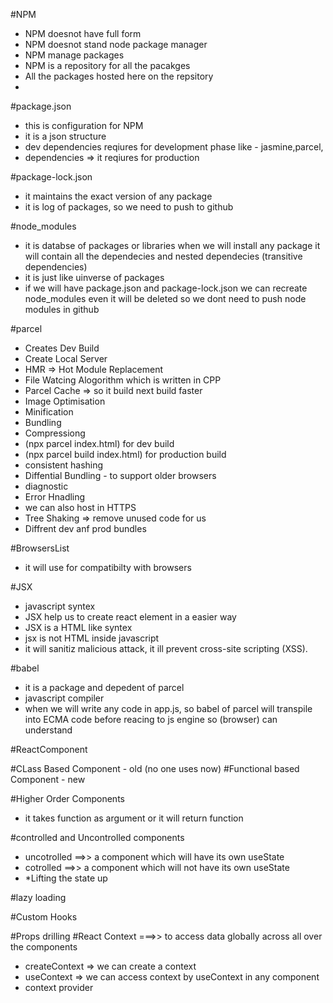 

#NPM 
 - NPM doesnot have full form 
 - NPM doesnot stand node package manager 
 - NPM manage packages 
 - NPM is a repository for all the pacakges
 - All the packages hosted here on the repsitory
 - 
 

#package.json 
   - this is configuration for NPM 
   - it is a json structure
   - dev dependencies reqiures for development phase like - jasmine,parcel, 
   - dependencies => it reqiures for production 

#package-lock.json
 - it maintains the exact version of any package
 - it is log of packages, so we need to push to github

#node_modules
  - it is databse of packages or libraries when we will install any package it will contain all the dependecies and nested dependecies (transitive dependencies) 
  - it is just like uinverse of packages
  - if we will have package.json and package-lock.json we can recreate node_modules even it will be deleted so we dont need to push node modules in github

#parcel
 - Creates Dev Build
 - Create Local Server
 - HMR => Hot Module Replacement
 - File Watcing Alogorithm which is written in CPP 
 - Parcel Cache => so it build next build faster 
 - Image Optimisation
 - Minification
 - Bundling 
 - Compressiong 
 - (npx parcel index.html) for dev build 
 - (npx parcel build index.html) for production build
 - consistent hashing 
 - Diffential Bundling - to support older browsers 
 - diagnostic 
 - Error Hnadling 
 - we can also host in HTTPS 
 - Tree Shaking => remove unused code for us 
 - Diffrent dev anf prod bundles 

#BrowsersList 
   - it will use for compatibilty with browsers


#JSX 
 - javascript syntex
 - JSX help us to create react element in a easier way
 - JSX is a HTML like syntex
 - jsx is not HTML inside javascript
 - it will sanitiz malicious attack, it ill prevent cross-site scripting (XSS).

#babel
 - it is a package and depedent of parcel
 - javascript compiler
 - when we will write any code in app.js, so babel of parcel will transpile into ECMA code before reacing to js engine so (browser) can understand 

#ReactComponent

#CLass Based Component - old (no one uses now)
#Functional based Component - new

#Higher Order Components 
  - it takes function as argument or it will return function 

#controlled and Uncontrolled components 
   - uncotrolled ==>> a component which will have its own useState
   - cotrolled ==>> a component which will not have its own useState
   - *Lifting the state up 


#lazy loading

#Custom Hooks

#Props drilling 
#React Context   ===>> to access data globally across all over the components
   - createContext => we can create a context
   - useContext => we can access context by useContext in any component
   - context provider
